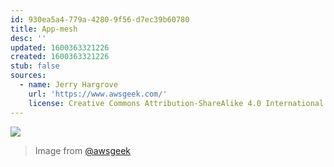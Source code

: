```yaml
---
id: 930ea5a4-779a-4280-9f56-d7ec39b60780
title: App-mesh
desc: ''
updated: 1600363321226
created: 1600363321226
stub: false
sources:
  - name: Jerry Hargrove
    url: 'https://www.awsgeek.com/'
    license: Creative Commons Attribution-ShareAlike 4.0 International License
---
```

![](/assets/images/AWS-App-Mesh_en.jpg)
> Image from [@awsgeek](https://www.awsgeek.com/AWS-App-Mesh/)
